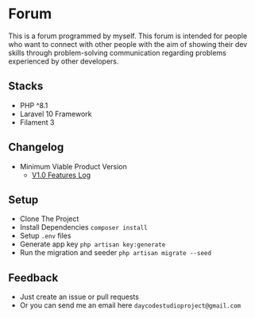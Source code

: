 # Forum
This is a forum programmed by myself. This forum is intended for people who want to connect with other people with the aim of showing their dev skills through problem-solving communication regarding problems experienced by other developers.

## Stacks
- PHP ^8.1
- Laravel 10 Framework
- Filament 3

## Changelog
- Minimum Viable Product Version
    - [V1.0 Features Log](https://github.com/simpson-getting-crazy/forum/blob/master/changelog/mvp/v1.md)

## Setup
- Clone The Project
- Install Dependencies `composer install`
- Setup `.env` files
- Generate app key `php artisan key:generate`
- Run the migration and seeder `php artisan migrate --seed`

## Feedback
- Just create an issue or pull requests
- Or you can send me an email here `daycodestudioproject@gmail.com`

